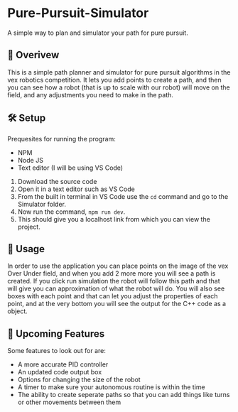 # Pure-Pursuit-Simulator
A simple way to plan and simulator your path for pure pursuit.

## 🎉 Overivew
This is a simple path planner and simulator for pure pursuit algorithms in the vex robotics competition. It lets you add points to create a path, and then you can see how a robot (that is up to scale with our robot) will move on the field, and any adjustments you need to make in the path.

## 🛠️ Setup
Prequesites for running the program:
  - NPM
  - Node JS
  - Text editor (I will be using VS Code)

1) Download the source code
2) Open it in a text editor such as VS Code
3) From the built in terminal in VS Code use the `cd` command and go to the Simulator folder.
4) Now run the command, `npm run dev`.
5) This should give you a localhost link from which you can view the project.

## 📝 Usage
In order to use the application you can place points on the image of the vex Over Under field, and when you add 2 more more you will see a path is created. If you click run simulation the robot will follow this path and that will give you can approximation of what the robot will do. You will also see boxes with each point and that can let you adjust the properties of each point, and at the very bottom you will see the output for the C++ code as a object.

## 🚀 Upcoming Features
Some features to look out for are:
  - A more accurate PID controller
  - An updated code output box
  - Options for changing the size of the robot
  - A timer to make sure your autonomous routine is within the time
  - The ability to create seperate paths so that you can add things like turns or other movements between them
